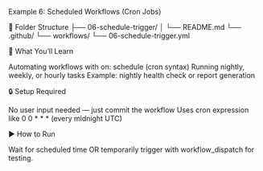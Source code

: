 Example 6: Scheduled Workflows (Cron Jobs)

📁 Folder Structure
├── 06-schedule-trigger/
│   └── README.md
└── .github/
    └── workflows/
        └── 06-schedule-trigger.yml

🎯 What You’ll Learn

Automating workflows with on: schedule (cron syntax)
Running nightly, weekly, or hourly tasks
Example: nightly health check or report generation

🔒 Setup Required

No user input needed — just commit the workflow
Uses cron expression like 0 0 * * * (every midnight UTC)

▶️ How to Run

Wait for scheduled time OR temporarily trigger with workflow_dispatch for testing.
